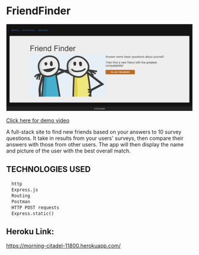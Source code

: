 # FriendFinder

   ![Alt Text](https://github.com/etabdi/FriendFinder/blob/master/app/public/img/home.PNG)
      
[ Click here for demo video ](https://drive.google.com/file/d/1ClhRcCXVW7_CVUcSSjWxf0e0Sr2sRs7E/view)

A full-stack site to find new friends based on your answers to 10 survey questions. It take in results from your users' surveys, then compare their answers with those from other users. The app will then display the name and picture of the user with the best overall match. 


 ## TECHNOLOGIES USED

      
      http
      Express.js
      Routing
      Postman
      HTTP POST requests
      Express.static()

## Heroku Link:
https://morning-citadel-11800.herokuapp.com/
